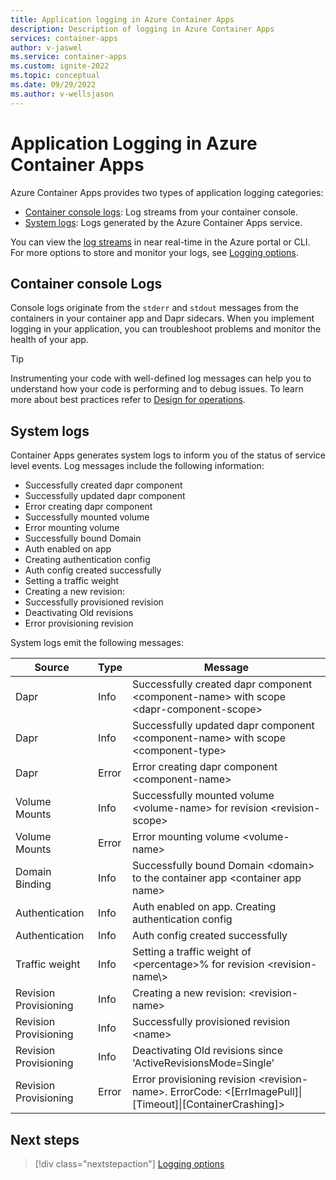```yaml
---
title: Application logging in Azure Container Apps
description: Description of logging in Azure Container Apps
services: container-apps
author: v-jaswel
ms.service: container-apps
ms.custom: ignite-2022
ms.topic: conceptual
ms.date: 09/29/2022
ms.author: v-wellsjason
---
```


# Application Logging in Azure Container Apps

Azure Container Apps provides two types of application logging categories:

- [Container console logs](#container-console-logs): Log streams from your container console.
- [System logs](#system-logs): Logs generated by the Azure Container Apps service.

You can view the [log streams](log-streaming.md) in near real-time in the Azure portal or CLI. For more options to store and monitor your logs, see [Logging options](log-options.md).

## Container console Logs

Console logs originate from the `stderr` and `stdout` messages from the containers in your container app and Dapr sidecars.  When you implement logging in your application, you can troubleshoot problems and monitor the health of your app. 


> [!TIP]
> Instrumenting your code with well-defined log messages can help you to understand how your code is performing and to debug issues.  To learn more about best practices refer to [Design for operations](/azure/architecture/guide/design-principles/design-for-operations).

## System logs

Container Apps generates system logs to inform you of the status of service level events.  Log messages include the following information:

- Successfully created dapr component
- Successfully updated dapr component
- Error creating dapr component
- Successfully mounted volume
- Error mounting volume
- Successfully bound Domain
- Auth enabled on app
- Creating authentication config
- Auth config created successfully
- Setting a traffic weight
- Creating a new revision:
- Successfully provisioned revision
- Deactivating Old revisions
- Error provisioning revision

System logs emit the following messages:

| Source | Type | Message |
|---------|------|---------|
| Dapr | Info | Successfully created dapr component \<component-name\> with scope \<dapr-component-scope\> |
| Dapr | Info | Successfully updated dapr component \<component-name\> with scope \<component-type\> |
| Dapr | Error | Error creating dapr component \<component-name\> |
| Volume Mounts | Info | Successfully mounted volume \<volume-name\> for revision \<revision-scope\> |
| Volume Mounts | Error | Error mounting volume \<volume-name\> |
| Domain Binding | Info | Successfully bound Domain \<domain\> to the container app \<container app name\> |
| Authentication | Info | Auth enabled on app. Creating authentication config |
| Authentication | Info | Auth config created successfully |
| Traffic weight | Info | Setting a traffic weight of \<percentage>% for revision \<revision-name\\> |
| Revision Provisioning | Info | Creating a new revision: \<revision-name\> |
| Revision Provisioning | Info | Successfully provisioned revision \<name\> |
| Revision Provisioning | Info| Deactivating Old revisions since 'ActiveRevisionsMode=Single' |
| Revision Provisioning | Error | Error provisioning revision \<revision-name>. ErrorCode: \<[ErrImagePull]\|[Timeout]\|[ContainerCrashing]\> |

## Next steps

> [!div class="nextstepaction"]
> [Logging options](log-options.md)
